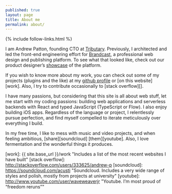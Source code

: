 ```yaml
---
published: true
layout: page
title: About me
permalink: about/
---
```

{% include follow-links.html %}
<p class="vcard">I am <span class="fn">Andrew Patton</span>, founding <span class="title">CTO</span> at <a class="org url" href="https://www.tributary.stream">Tributary</a>. Previously, I architected and led the front-end engineering effort for <a href="https://brandcast.com">Brandcast</a>, a professional web design and publishing platform. To see what that looked like, check out our product designer’s <a href="https://jeremy-willer.getbrandcast.com">showcase</a> of the platform.</p>

If you wish to know more about my work, you can check out some of my projects (plugins and the like) at my [github profile][] or [on this website][work]. Also, I try to contribute occasionally to [stack overflow][].

I have many passions, but considering that this site is all about web stuff, let me start with my coding passions: building web applications and serverless backends with React and typed JavaScript (TypeScript or Flow). I also enjoy building iOS apps. Regardless of the language or project, I relentlessly pursue perfection, and find myself compelled to iterate meticulously over everything I build.

In my free time, I like to mess with music and video projects, and when feeling ambitious, [share][soundcloud] [them][youtube]. Also, I love fermentation and the wonderful things it produces.

[github profile]: https://github.com/acusti "WordPress plugins, mini sites, node.js-related forks, etc."
[work]: {{ site.base_url }}/work "Includes a list of the most recent websites I have built"
[stack overflow]: http://stackoverflow.com/users/333625/andrew-p
[soundcloud]: https://soundcloud.com/acusti "Soundcloud. Includes a very wide range of styles and polish, mostly from projects at university"
[youtube]: http://www.youtube.com/user/waveweaverjr "Youtube. I’m most proud of “freedom reruns”"
